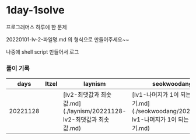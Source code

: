 # 1day-1solve
프로그래머스 하루에 한 문제


20220101-lv-2-파일명.md 의 형식으로 만들어주세요~~

나중에 shell script 만들어서 로그 

### 풀이 기록

| days | Itzel | laynism | seokwoodang | unchaptered |
| ---- | ----- | ----- | ----- | ----- |
| 20221128 |  | [lv2-최댓값과 최솟값.md](./laynism/20221128-lv2-최댓값과 최솟값.md) | [lv1-나머지가 1이 되는 수 찾기.md](./seokwoodang/20221128-lv1-나머지가 1이 되는 수 찾기.md) | [lv2-JadenCase 문자열 만들기.md](./unchaptered/20221128-lv2-JadenCase 문자열 만들기.md) |